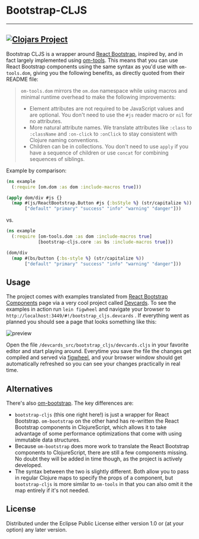 # Bootstrap-CLJS
----------------
[![Clojars Project](http://clojars.org/bootstrap-cljs/latest-version.svg)](http://clojars.org/bootstrap-cljs)
----------------

Bootstrap CLJS is a wrapper around [React Bootstrap](http://github.com/react-bootstrap), inspired by, and in fact largely implemented using [om-tools](https://github.com/Prismatic/om-tools). This means that you can use React Bootstrap components using the same syntax as you'd use with `om-tools.dom`, giving you the following benefits, as directly quoted from their README file:

> `om-tools.dom` mirrors the `om.dom` namespace while using macros and minimal runtime overhead to make the following improvements:
>
> * Element attributes are not required to be JavaScript values and are optional. You don't need to use the `#js` reader macro or `nil` for no attributes.
> * More natural attribute names. We translate attributes like `:class` to `:className` and `:on-click` to `:onClick` to stay consistent with Clojure naming conventions.
> * Children can be in collections. You don't need to use `apply` if you have a sequence of children or use `concat` for combining sequences of siblings.

Example by comparison:

```clojure
(ns example
  (:require [om.dom :as dom :include-macros true]))

(apply dom/div #js {}
  (map #(js/ReactBootstrap.Button #js {:bsStyle %} (str/capitalize %))
       ["default" "primary" "success" "info" "warning" "danger"]))
```
vs.

```clojure
(ns example
  (:require [om-tools.dom :as dom :include-macros true]
            [bootstrap-cljs.core :as bs :include-macros true]))

(dom/div
  (map #(bs/button {:bs-style %} (str/capitalize %))
       ["default" "primary" "success" "info" "warning" "danger"]))
```

## Usage

The project comes with examples translated from [React Bootstrap Components](http://react-bootstrap.github.io/components.html) page via a very cool project called [Devcards](https://github.com/bhauman/devcards). To see the examples in action run `lein figwheel` and navigate your browser to `http://localhost:3449/#!/bootstrap_cljs.devcards` . If everything went as planned you should see a page that looks something like this:

![preview](preview.png)

Open the file `/devcards_src/bootstrap_cljs/devcards.cljs` in your favorite editor and start playing around. Everytime you save the file the changes get compiled and served via [figwheel](http://github.com/bhauman/lein-figwheel), and your browser window should get automatically refreshed so you can see your changes practically in real time.

## Alternatives

There's also [om-bootstrap](https://github.com/racehub/om-bootstrap). The key differences are:

- `bootstrap-cljs` (this one right here!) is just a wrapper for React Bootstrap. `om-bootstrap` on the other hand has re-written the React Bootstrap components in ClojureScript, which allows it to take advantage of some performance optimizations that come with using immutable data structures.
- Because `om-bootstrap` does more work to translate the React Bootstrap components to ClojureScript, there are still a few components missing. No doubt they will be added in time though, as the project is actively developed.
- The syntax between the two is slightly different. Both allow you to pass in regular Clojure maps to specify the props of a component, but `bootstrap-cljs` is more similar to `om-tools` in that you can also omit it the map entirely if it's not needed.

## License

Distributed under the Eclipse Public License either version 1.0 or (at
your option) any later version.
